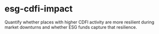 # esg-cdfi-impact
Quantify whether places with higher CDFI activity are more resilient during market downturns and whether ESG funds capture that resilience.
